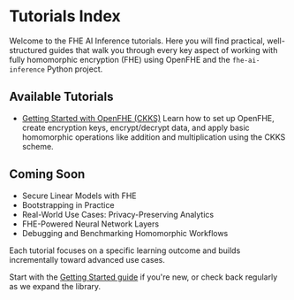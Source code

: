 # Tutorials Index

Welcome to the FHE AI Inference tutorials. Here you will find practical, well-structured guides that walk you through every key aspect of working with fully homomorphic encryption (FHE) using OpenFHE and the `fhe-ai-inference` Python project.

## Available Tutorials

- [Getting Started with OpenFHE (CKKS)](./getting_started_with_openfhe.md)
  Learn how to set up OpenFHE, create encryption keys, encrypt/decrypt data, and apply basic homomorphic operations like addition and multiplication using the CKKS scheme.

## Coming Soon

- Secure Linear Models with FHE
- Bootstrapping in Practice
- Real-World Use Cases: Privacy-Preserving Analytics
- FHE-Powered Neural Network Layers
- Debugging and Benchmarking Homomorphic Workflows

Each tutorial focuses on a specific learning outcome and builds incrementally toward advanced use cases.

Start with the [Getting Started guide](./getting_started_with_openfhe.md) if you're new, or check back regularly as we expand the library.
